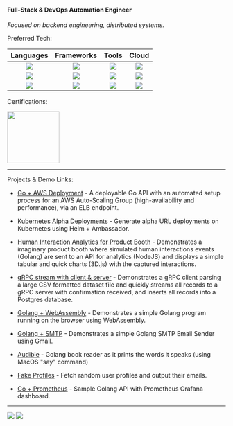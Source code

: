 #### Full-Stack & DevOps Automation Engineer 

_Focused on backend engineering, distributed systems._

Preferred Tech:

| Languages  | Frameworks | Tools | Cloud |
| :---: | :---: | :---: | :---: |
| <img src="https://img.shields.io/badge/go-%2300ADD8.svg?&style=for-the-badge&logo=go&logoColor=white" /> | <img src="https://img.shields.io/badge/javascript%20-%23323330.svg?&style=for-the-badge&logo=javascript&logoColor=%23F7DF1E"/>  | <img src="https://img.shields.io/badge/kubernetes%20-%23326ce5.svg?&style=for-the-badge&logo=kubernetes&logoColor=white"/> | <img src="https://img.shields.io/badge/AWS%20-%23FF9900.svg?&style=for-the-badge&logo=amazon-aws&logoColor=white"/> |
| <img src="https://img.shields.io/badge/node.js%20-%2343853D.svg?&style=for-the-badge&logo=node.js&logoColor=white"/>  | <img src="https://img.shields.io/badge/react%20-%2320232a.svg?&style=for-the-badge&logo=react&logoColor=%2361DAFB"/> | <img src="https://img.shields.io/badge/terraform%20-%23623CE4.svg?style=for-the-badge&logo=terraform&logoColor=white"/> | <img src="https://img.shields.io/badge/GCP%20-%234285F4.svg?&style=for-the-badge&logo=google-cloud&logoColor=white"/> |
| <img src="https://img.shields.io/badge/python%20-%2314354C.svg?&style=for-the-badge&logo=python&logoColor=white"/> | <img src="https://img.shields.io/badge/express.js%20-%23404d59.svg?&style=for-the-badge"/> | <img src="https://img.shields.io/badge/jenkins%20-%232C5263.svg?&style=for-the-badge&logo=jenkins&logoColor=white"/> | <img src="https://img.shields.io/badge/heroku%20-%23430098.svg?&style=for-the-badge&logo=heroku&logoColor=white"/> |

Certifications:

<a href="https://www.youracclaim.com/users/josue/badges"><img width=120 src="https://josue.io/aws_cert_soa_trans.png"></a>

----

Projects & Demo Links:

- [Go + AWS Deployment](https://github.com/josue/demo-go-api-aws-asg) - A deployable Go API with an automated setup process for an AWS Auto-Scaling Group (high-availability and performance), via an ELB endpoint.

- [Kubernetes Alpha Deployments](https://github.com/josue/k8s-alpha-deployments) - Generate alpha URL deployments on Kubernetes using Helm + Ambassador.

- [Human Interaction Analytics for Product Booth](https://github.com/josue/product-interaction-analytics-demo) - Demonstrates a imaginary product booth where simulated human interactions events (Golang) are sent to an API for analytics (NodeJS) and displays a simple tabular and quick charts (3D.js) with the captured interactions.

- [gRPC stream with client & server](https://github.com/josue/golang-grpc-stream-demo) - Demonstrates a gRPC client parsing a large CSV formatted dataset file and quickly streams all records to a gRPC server with confirmation received, and inserts all records into a Postgres database.

- [Golang + WebAssembly](https://github.com/josue/golang-wasm) - Demonstrates a simple Golang program running on the browser using WebAssembly.

- [Golang + SMTP](https://github.com/josue/mailer) - Demonstrates a simple Golang SMTP Email Sender using Gmail.

- [Audible](https://gist.github.com/josue/62379312c6c9828291b9341714199108) - Golang book reader as it prints the words it speaks (using MacOS "say" command)

- [Fake Profiles](https://gist.github.com/josue/d5271bdfb36e1fad8e07b6ad9cd97629) - Fetch random user profiles and output their emails.

- [Go + Prometheus](https://github.com/josue/golang-prometheus) - Sample Golang API with Prometheus Grafana dashboard.

----

<a href="https://josuerodriguez.com"><img src="https://img.shields.io/badge/Personal-%23224499.svg?&style=for-the-badge&logoColor=white" /></a>   <a href="https://www.linkedin.com/in/josuerodriguez/"><img src="https://img.shields.io/badge/linkedin-%230077B5.svg?&style=for-the-badge&logo=linkedin&logoColor=white"/></a>
